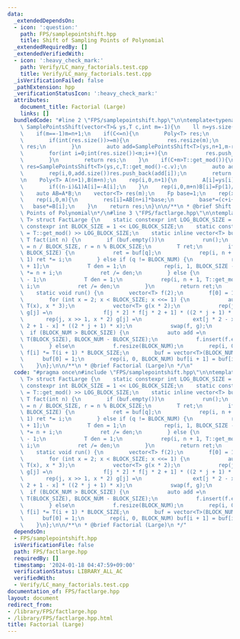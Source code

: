 ```yaml
---
data:
  _extendedDependsOn:
  - icon: ':question:'
    path: FPS/samplepointshift.hpp
    title: Shift of Sampling Points of Polynomial
  _extendedRequiredBy: []
  _extendedVerifiedWith:
  - icon: ':heavy_check_mark:'
    path: Verify/LC_many_factorials.test.cpp
    title: Verify/LC_many_factorials.test.cpp
  _isVerificationFailed: false
  _pathExtension: hpp
  _verificationStatusIcon: ':heavy_check_mark:'
  attributes:
    document_title: Factorial (Large)
    links: []
  bundledCode: "#line 2 \"FPS/samplepointshift.hpp\"\n\ntemplate<typename T>Poly<T>\
    \ SamplePointsShift(vector<T>& ys,T c,int m=-1){\n    ll n=ys.size()-1,C=c.v%T::get_mod();\n\
    \    if(m==-1)m=n+1;\n    if(C<=n){\n        Poly<T> res;\n        rep(i,C,n+1)res.push_back(ys[i]);\n\
    \        if(int(res.size())>=m){\n            res.resize(m);\n            return\
    \ res;\n        }\n        auto add=SamplePointsShift<T>(ys,n+1,m-res.size());\n\
    \        for(int i=0;int(res.size())<m;i++){\n            res.push_back(add[i]);\n\
    \        }\n        return res;\n    }\n    if(C+m>T::get_mod()){\n        auto\
    \ res=SamplePointsShift<T>(ys,c,T::get_mod()-c.v);\n        auto add=SamplePointsShift<T>(ys,0,m-res.size());\n\
    \        rep(i,0,add.size())res.push_back(add[i]);\n        return res;\n    }\n\
    \n    Poly<T> A(n+1),B(m+n);\n    rep(i,0,n+1){\n        A[i]=ys[i]*Fact<T>(i,1)*Fact<T>(n-i,1);\n\
    \        if((n-i)&1)A[i]=-A[i];\n    }\n    rep(i,0,m+n)B[i]=Fp(1)/(c-n+i);\n\
    \    auto AB=A*B;\n    vector<T> res(m);\n    Fp base=1;\n    rep(x,0,n+1)base*=(c-x);\n\
    \    rep(i,0,m){\n        res[i]=AB[n+i]*base;\n        base*=(c+i+1);\n     \
    \   base*=B[i];\n    }\n    return res;\n}\n\n/**\n * @brief Shift of Sampling\
    \ Points of Polynomial\n*/\n#line 3 \"FPS/factlarge.hpp\"\n\ntemplate <typename\
    \ T> struct FactLarge {\n    static constexpr int LOG_BLOCK_SIZE = 9;\n    static\
    \ constexpr int BLOCK_SIZE = 1 << LOG_BLOCK_SIZE;\n    static constexpr int BLOCK_NUM\
    \ = T::get_mod() >> LOG_BLOCK_SIZE;\n    static inline vector<T> buf;\n    static\
    \ T fact(int n) {\n        if (buf.empty())\n            run();\n        int q\
    \ = n / BLOCK_SIZE, r = n % BLOCK_SIZE;\n        T ret;\n        if (r * 2 <=\
    \ BLOCK_SIZE) {\n            ret = buf[q];\n            rep(i, n + 1 - r, n +\
    \ 1) ret *= i;\n        } else if (q != BLOCK_NUM) {\n            ret = buf[q\
    \ + 1];\n            T den = 1;\n            rep(i, 1, BLOCK_SIZE - r + 1) den\
    \ *= n + i;\n            ret /= den;\n        } else {\n            ret = T::get_mod()\
    \ - 1;\n            T den = 1;\n            rep(i, n + 1, T::get_mod()) den *=\
    \ i;\n            ret /= den;\n        }\n        return ret;\n    }\n\n  private:\n\
    \    static void run() {\n        vector<T> f(2);\n        f[0] = 1, f[1] = 3;\n\
    \        for (int x = 2; x < BLOCK_SIZE; x <<= 1) {\n            auto ext = SamplePointsShift(f,\
    \ T(x), x * 3);\n            vector<T> g(x * 2);\n            rep(j, 0, x >> 1)\
    \ g[j] =\n                f[j * 2] * f[j * 2 + 1] * ((2 * j + 1) * x);\n     \
    \       rep(j, x >> 1, x * 2) g[j] =\n                ext[j * 2 - x] * ext[j *\
    \ 2 + 1 - x] * ((2 * j + 1) * x);\n            swap(f, g);\n        }\n      \
    \  if (BLOCK_NUM > BLOCK_SIZE) {\n            auto add =\n                SamplePointsShift(f,\
    \ T(BLOCK_SIZE), BLOCK_NUM - BLOCK_SIZE);\n            f.insert(f.end(), ALL(add));\n\
    \        } else\n            f.resize(BLOCK_NUM);\n        rep(i, 0, BLOCK_NUM)\
    \ f[i] *= T(i + 1) * BLOCK_SIZE;\n        buf = vector<T>(BLOCK_NUM + 1);\n  \
    \      buf[0] = 1;\n        rep(i, 0, BLOCK_NUM) buf[i + 1] = buf[i] * f[i];\n\
    \    }\n};\n\n/**\n * @brief Factorial (Large)\n */\n"
  code: "#pragma once\n#include \"FPS/samplepointshift.hpp\"\n\ntemplate <typename\
    \ T> struct FactLarge {\n    static constexpr int LOG_BLOCK_SIZE = 9;\n    static\
    \ constexpr int BLOCK_SIZE = 1 << LOG_BLOCK_SIZE;\n    static constexpr int BLOCK_NUM\
    \ = T::get_mod() >> LOG_BLOCK_SIZE;\n    static inline vector<T> buf;\n    static\
    \ T fact(int n) {\n        if (buf.empty())\n            run();\n        int q\
    \ = n / BLOCK_SIZE, r = n % BLOCK_SIZE;\n        T ret;\n        if (r * 2 <=\
    \ BLOCK_SIZE) {\n            ret = buf[q];\n            rep(i, n + 1 - r, n +\
    \ 1) ret *= i;\n        } else if (q != BLOCK_NUM) {\n            ret = buf[q\
    \ + 1];\n            T den = 1;\n            rep(i, 1, BLOCK_SIZE - r + 1) den\
    \ *= n + i;\n            ret /= den;\n        } else {\n            ret = T::get_mod()\
    \ - 1;\n            T den = 1;\n            rep(i, n + 1, T::get_mod()) den *=\
    \ i;\n            ret /= den;\n        }\n        return ret;\n    }\n\n  private:\n\
    \    static void run() {\n        vector<T> f(2);\n        f[0] = 1, f[1] = 3;\n\
    \        for (int x = 2; x < BLOCK_SIZE; x <<= 1) {\n            auto ext = SamplePointsShift(f,\
    \ T(x), x * 3);\n            vector<T> g(x * 2);\n            rep(j, 0, x >> 1)\
    \ g[j] =\n                f[j * 2] * f[j * 2 + 1] * ((2 * j + 1) * x);\n     \
    \       rep(j, x >> 1, x * 2) g[j] =\n                ext[j * 2 - x] * ext[j *\
    \ 2 + 1 - x] * ((2 * j + 1) * x);\n            swap(f, g);\n        }\n      \
    \  if (BLOCK_NUM > BLOCK_SIZE) {\n            auto add =\n                SamplePointsShift(f,\
    \ T(BLOCK_SIZE), BLOCK_NUM - BLOCK_SIZE);\n            f.insert(f.end(), ALL(add));\n\
    \        } else\n            f.resize(BLOCK_NUM);\n        rep(i, 0, BLOCK_NUM)\
    \ f[i] *= T(i + 1) * BLOCK_SIZE;\n        buf = vector<T>(BLOCK_NUM + 1);\n  \
    \      buf[0] = 1;\n        rep(i, 0, BLOCK_NUM) buf[i + 1] = buf[i] * f[i];\n\
    \    }\n};\n\n/**\n * @brief Factorial (Large)\n */"
  dependsOn:
  - FPS/samplepointshift.hpp
  isVerificationFile: false
  path: FPS/factlarge.hpp
  requiredBy: []
  timestamp: '2024-01-18 04:47:59+09:00'
  verificationStatus: LIBRARY_ALL_AC
  verifiedWith:
  - Verify/LC_many_factorials.test.cpp
documentation_of: FPS/factlarge.hpp
layout: document
redirect_from:
- /library/FPS/factlarge.hpp
- /library/FPS/factlarge.hpp.html
title: Factorial (Large)
---
```


